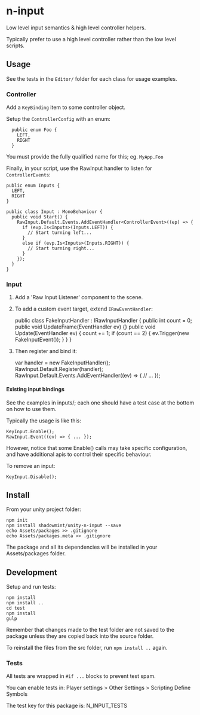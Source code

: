 # n-input

Low level input semantics & high level controller helpers.

Typically prefer to use a high level controller rather than the low
level scripts.

## Usage

See the tests in the `Editor/` folder for each class for usage examples.

### Controller

Add a `KeyBinding` item to some controller object.

Setup the `ControllerConfig` with an enum:

      public enum Foo {
        LEFT,
        RIGHT
      }

You must provide the fully qualified name for this; eg. `MyApp.Foo`

Finally, in your script, use the RawInput handler to listen for `ControllerEvents`:

    public enum Inputs {
      LEFT,
      RIGHT
    }

    public class Input : MonoBehaviour {
      public void Start() {
        RawInput.Default.Events.AddEventHandler<ControllerEvent>((ep) => {
          if (evp.Is<Inputs>(Inputs.LEFT)) {
            // Start turning left...
          }
          else if (evp.Is<Inputs>(Inputs.RIGHT)) {
            // Start turning right...
          }
        });
      }
    }

### Input

1) Add a 'Raw Input Listener' component to the scene.

2) To add a custom event target, extend `IRawEventHandler`:

    public class FakeInputHandler : IRawInputHandler {
      public int count = 0;
      public void UpdateFrame(EventHandler ev) {}
      public void Update(EventHandler ev) {
        count += 1;
        if (count == 2) {
          ev.Trigger(new FakeInputEvent());
        }
      }
    }

3) Then register and bind it:

    var handler = new FakeInputHandler();
    RawInput.Default.Register(handler);
    RawInput.Default.Events.AddEventHandler<FakeInputEvent>((ev) => {
      // ...
    });

#### Existing input bindings

See the examples in inputs/; each one should have a test case
at the bottom on how to use them.

Typically the usage is like this:

    KeyInput.Enable();
    RawInput.Event((ev) => { ... });

However, notice that some Enable() calls may take specific configuration,
and have additional apis to control their specific behaviour.

To remove an input:

    KeyInput.Disable();

## Install

From your unity project folder:

    npm init
    npm install shadowmint/unity-n-input --save
    echo Assets/packages >> .gitignore
    echo Assets/packages.meta >> .gitignore

The package and all its dependencies will be installed in
your Assets/packages folder.

## Development

Setup and run tests:

    npm install
    npm install ..
    cd test
    npm install
    gulp

Remember that changes made to the test folder are not saved to the package
unless they are copied back into the source folder.

To reinstall the files from the src folder, run `npm install ..` again.

### Tests

All tests are wrapped in `#if ...` blocks to prevent test spam.

You can enable tests in: Player settings > Other Settings > Scripting Define Symbols

The test key for this package is: N_INPUT_TESTS
